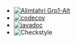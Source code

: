 * [![Alimtahri Grp1-Alt](https://circleci.com/gh/mtahri-ali/ceri-m1-techniques-de-test.svg?style=svg)](https://app.circleci.com/pipelines/github/mtahri-ali)
* [![codecov](https://app.codecov.io/gh/mtahri-ali/ceri-m1-techniques-de-test/branch/master/graph/badge.svg)](https://app.codecov.io/gh/mtahri-ali/ceri-m1-techniques-de-test)
* [![javadoc](https://javadoc.io/badge2/org.springframework/spring-core/javadoc.svg)](https://mtahri-ali.github.io/ceri-m1-techniques-de-test/)
* ![Checkstyle](/target/site/badges/checkstyle-result.svg)